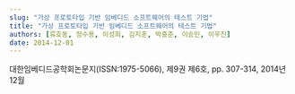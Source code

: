 ```yaml
---
slug: "가상 프로토타입 기반 임베디드 소프트웨어의 테스트 기법"
title: "가상 프로토타입 기반 임베디드 소프트웨어의 테스트 기법"
authors: [류호동, 정수용, 이성희, 김지훈, 박흥준, 이승민, 이우진]
date: 2014-12-01
---
```


대한임베디드공학회논문지(ISSN:1975-5066), 제9권 제6호, pp. 307-314, 2014년 12월
